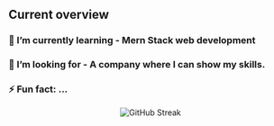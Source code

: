 ## Current overview

###  🌱 I’m currently learning - Mern Stack web development
### 👯 I’m looking for - A company where I can show my skills.
### ⚡ Fun fact: ...

 
<div style="display: flex; justify-content: center;">
  <img src="https://github-readme-streak-stats.herokuapp.com?user=rezwan2230&theme=prussian" alt="GitHub Streak" />
</div>
